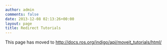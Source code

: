```yaml
---
author: admin
comments: false
date: 2013-12-08 02:13:26+00:00
layout: page
title: Redirect Tutorials
---
```


This page has moved to <a href="http://docs.ros.org/indigo/api/moveit_tutorials/html/">http://docs.ros.org/indigo/api/moveit_tutorials/html/</a>
